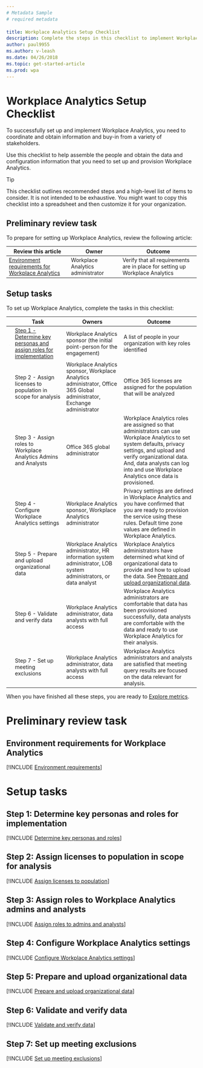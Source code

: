 ```yaml
---
# Metadata Sample
# required metadata

title: Workplace Analytics Setup Checklist
description: Complete the steps in this checklist to implement Workplace Analytics in your organization
author: paul9955
ms.author: v-leash
ms.date: 04/26/2018
ms.topic: get-started-article
ms.prod: wpa
---
```


# Workplace Analytics Setup Checklist

To successfully set up and implement Workplace Analytics, you need to coordinate and obtain information and buy-in from a variety of stakeholders.

Use this checklist to help assemble the people and obtain the data and configuration information that you need to set up and provision Workplace Analytics.

> [!TIP]
> This checklist outlines recommended steps and a high-level list of items to consider. It is not intended to be exhaustive. You might want to copy this checklist into a spreadsheet and then customize it for your organization.

## Preliminary review task

To prepare for setting up Workplace Analytics, review the following article:  

| Review this article | Owner | Outcome |
|------|-------|---------|
| [Environment requirements for Workplace Analytics](#environment-requirements-for-workplace-analytics) | Workplace Analytics administrator |  <!-- VERIFY THIS WORDING --> Verify that all requirements are in place for setting up Workplace Analytics     |

## Setup tasks

To set up Workplace Analytics, complete the tasks in this checklist: 

| | Task | Owners | Outcome |
|---|------|-------|---------|
| <img src="../Images/Team-adopt-plan-checklist-box.PNG">  | [Step 1 - Determine key personas and assign roles for implementation](#step-1-determine-key-personas-and-roles-for-implementation) |Workplace Analytics sponsor (the initial point-person for the engagement)       |   A list of people in your organization with key roles identified     |
| <img src="../Images/Team-adopt-plan-checklist-box.PNG">  | Step 2 - Assign licenses to population in scope for analysis     |   Workplace Analytics sponsor, Workplace Analytics administrator, Office 365 Global administrator, Exchange administrator     | Office 365 licenses are assigned for the population that will be analyzed   |
| <img src="../Images/Team-adopt-plan-checklist-box.PNG">  | Step 3 - Assign roles to Workplace Analytics Admins and Analysts   |    Office 365 global administrator   |     Workplace Analytics roles are assigned so that administrators can use Workplace Analytics to set system defaults, privacy settings, and upload and verify organizational data. And,  data analysts can log into and use Workplace Analytics once data is provisioned.   |
| <img src="../Images/Team-adopt-plan-checklist-box.PNG">  | Step 4 - Configure Workplace Analytics settings    |    Workplace Analytics sponsor, Workplace Analytics administrator   |  Privacy settings are defined in Workplace Analytics and you have confirmed that you are ready to provision the service using these rules. Default time zone values are defined in Workplace Analytics.        |
| <img src="../Images/Team-adopt-plan-checklist-box.PNG">  | Step 5 - Prepare and upload organizational data    |   Workplace Analytics administrator, HR information system administrator, LOB system administrators, or data analyst     |    Workplace Analytics administrators have determined what kind of organizational data to provide and how to upload the data. See [Prepare and upload organizational data](../Setup/Prep-upload-org-data.md).    |
| <img src="../Images/Team-adopt-plan-checklist-box.PNG">  | Step 6 - Validate and verify data    |  Workplace Analytics administrator, data analysts with full access     |    Workplace Analytics administrators are comfortable that data has been provisioned successfully, data analysts are comfortable with the data and ready to use Workplace Analytics for their analysis.     |
| <img src="../Images/Team-adopt-plan-checklist-box.PNG">  | Step 7 - Set up meeting exclusions  |   Workplace Analytics administrator, data analysts with full access     |     Workplace Analytics administrators and analysts are satisfied that meeting query results are focused on the data relevant for analysis.

When you have finished all these steps, you are ready to [Explore metrics](../Use/Explore-Metrics-Week-in-the-Life.md).

# Preliminary review task

## Environment requirements for Workplace Analytics

[!INCLUDE [Environment requirements](../Setup/Environment-Requirements.md)] 

# Setup tasks

## Step 1: Determine key personas and roles for implementation

[!INCLUDE [Determine key personas and roles](../Setup/Determine-key-personas.md)] 

## Step 2: Assign licenses to population in scope for analysis

[!INCLUDE [Assign licenses to population](../Setup/Assign-licenses-to-population.md)] 

## Step 3: Assign roles to Workplace Analytics admins and analysts

[!INCLUDE [Assign roles to admins and analysts](../Setup/Configure-wpa-settings.md)] 

## Step 4: Configure Workplace Analytics settings

[!INCLUDE [Configure Workplace Analytics settings](../Setup/Configure-wpa-settings.md)] 

## Step 5: Prepare and upload organizational data

[!INCLUDE [Prepare and upload organizational data](../Setup/Prep-upload-org-data.md)] 

## Step 6: Validate and verify data

[!INCLUDE [Validate and verify data](../Setup/Set-up-mtg-exclusions.md)] 

## Step 7: Set up meeting exclusions

[!INCLUDE [Set up meeting exclusions](../Setup/Set-up-mtg-exclusions.md)] 




